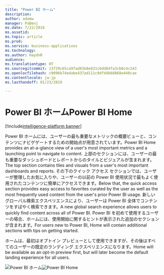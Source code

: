 ```yaml
---
title: "Power BI ホーム"
description: 
author: adamw
manager: PaBenj
ms.date: 7/22/2018
ms.assetid: 
ms.topic: article
ms.prod: 
ms.service: business-applications
ms.technology: 
ms.author: HaydnR
audience: 
ms.translationtype: HT
ms.sourcegitcommit: 13f29c65ca9fad83b8e831c6dd84fa3cb0c4c243
ms.openlocfilehash: c9096b74edabe437ad111c9dfd4b68868e448cae
ms.contentlocale: ja-jp
ms.lasthandoff: 01/23/2019

---
```

# <a name="power-bi-home"></a><span data-ttu-id="10af8-102">Power BI ホーム</span><span class="sxs-lookup"><span data-stu-id="10af8-102">Power BI Home</span></span>

[!include[intelligence-platform banner](../../includes/intelligence-platform.md)]



<span data-ttu-id="10af8-103">Power BI ホームには、ユーザーの最も重要なメトリックの概要ビューと、コンテンツにナビゲゲートするための開始点が用意されています。</span><span class="sxs-lookup"><span data-stu-id="10af8-103">Power BI Home provides an at-a-glance view of a user's most important metrics and a launching point to navigate to content.</span></span> <span data-ttu-id="10af8-104">上部のセクションには、ユーザーの最も重要なダッシュボードとレポートからのタイルとビジュアルが含まれます。</span><span class="sxs-lookup"><span data-stu-id="10af8-104">The top section contains tiles and visuals from a user's most important dashboards and reports.</span></span> <span data-ttu-id="10af8-105">その下のクイック アクセス セクションでは、ユーザーが整理したお気に入りや、ユーザーの以前の Power BI 使用状況で最もよく使用されたコンテンツに簡単にアクセスできます。</span><span class="sxs-lookup"><span data-stu-id="10af8-105">Below that, the quick access section provides easy access to favorites curated by the user as well as the most frequently used content from the user's prior Power BI usage.</span></span> <span data-ttu-id="10af8-106">新しいグローバル検索エクスペリエンスにより、ユーザーは Power BI 全体でコンテンツをすばやく検索できます。</span><span class="sxs-lookup"><span data-stu-id="10af8-106">A new global search experience allows users to quickly find content across all of Power BI.</span></span> <span data-ttu-id="10af8-107">Power BI を初めて使用するユーザーの場合、ホームには、使用開始に関するヒントが表示された追加のセクションが含まれます。</span><span class="sxs-lookup"><span data-stu-id="10af8-107">For users new to Power BI, Home will contain additional sections with tips on getting started.</span></span>

<span data-ttu-id="10af8-108">ホームは、最初はオプトイン プレビューとして使用できますが、その後はすべてのユーザーの既定のランディング エクスペリエンスになります。</span><span class="sxs-lookup"><span data-stu-id="10af8-108">Home will be available as an opt-in preview first, but will later become the default landing experience for all users.</span></span>

<span data-ttu-id="10af8-109">![](media/power-bi-home.png "Power BI ホーム")</span><span class="sxs-lookup"><span data-stu-id="10af8-109">![](media/power-bi-home.png "Power BI Home")</span></span>

